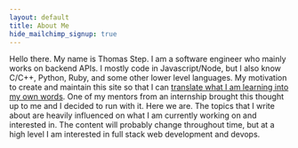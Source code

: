 ```yaml
---
layout: default
title: About Me
hide_mailchimp_signup: true
---
```


Hello there. My name is Thomas Step. I am a software engineer who mainly works on backend APIs. I mostly code in Javascript/Node, but I also know C/C++, Python, Ruby, and some other lower level languages. My motivation to create and maintain this site so that I can [translate what I am learning into my own words](https://twitter.com/swyx/status/1009174159690264579). One of my mentors from an internship brought this thought up to me and I decided to run with it. Here we are. The topics that I write about are heavily influenced on what I am currently working on and interested in. The content will probably change throughout time, but at a high level I am interested in full stack web development and devops.

